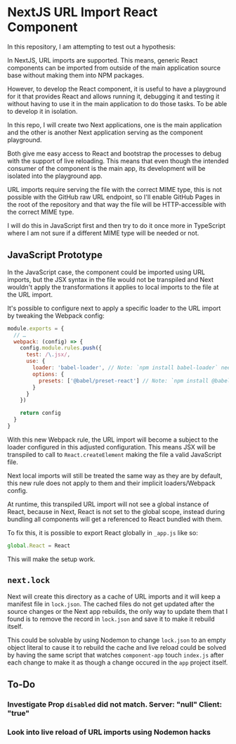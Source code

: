 # NextJS URL Import React Component

In this repository, I am attempting to test out a hypothesis:

In NextJS, URL imports are supported. This means, generic React components can
be imported from outside of the main application source base without making them
into NPM packages.

However, to develop the React component, it is useful to have a playground for
it that provides React and allows running it, debugging it and testing it
without having to use it in the main application to do those tasks. To be able
to develop it in isolation.

In this repo, I will create two Next applications, one is the main application
and the other is another Next application serving as the component playground.

Both give me easy access to React and bootstrap the processes to debug with the
support of live reloading. This means that even though the intended consumer of
the component is the main app, its development will be isolated into the
playground app.

URL imports require serving the file with the correct MIME type, this is not
possible with the GitHub raw URL endpoint, so I'll enable GitHub Pages in the
root of the repository and that way the file will be HTTP-accessible with the
correct MIME type.

I will do this in JavaScript first and then try to do it once more in TypeScript
where I am not sure if a different MIME type will be needed or not.

## JavaScript Prototype

In the JavaScript case, the component could be imported using URL imports, but
the JSX syntax in the file would not be transpiled and Next wouldn't apply the
transformations it applies to local imports to the file at the URL import.

It's possible to configure next to apply a specific loader to the URL import by
tweaking the Webpack config:

```javascript
module.exports = {
  // …
  webpack: (config) => {
    config.module.rules.push({
      test: /\.jsx/,
      use: {
        loader: 'babel-loader', // Note: `npm install babel-loader` needs to be installed
        options: {
          presets: ['@babel/preset-react'] // Note: `npm install @babel/preset-react` needs to be installed
        }
      }
    })

    return config
  }
}
```

With this new Webpack rule, the URL import will become a subject to the loader
configured in this adjusted configuration. This means JSX will be transpiled to
call to `React.createElement` making the file a valid JavaScript file.

Next local imports will still be treated the same way as they are by default,
this new rule does not apply to them and their implicit loaders/Webpack config.

At runtime, this transpiled URL import will not see a global instance of React,
because in Next, React is not set to the global scope, instead during bundling
all components will get a referenced to React bundled with them.

To fix this, it is possible to export React globally in `_app.js` like so:

```javascript
global.React = React
```

This will make the setup work.

## `next.lock`

Next will create this directory as a cache of URL imports and it will keep a
manifest file in `lock.json`. The cached files do not get updated after the
source changes or the Next app rebuilds, the only way to update them that I
found is to remove the record in `lock.json` and save it to make it rebuild
itself.

This could be solvable by using Nodemon to change `lock.json` to an empty object
literal to cause it to rebuild the cache and live reload could be solved by
having the same script that watches `component-app` touch `index.js` after each
change to make it as though a change occured in the `app` project itself.

## To-Do

### Investigate **Prop `disabled` did not match. Server: "null" Client: "true"**

### Look into live reload of URL imports using Nodemon hacks
